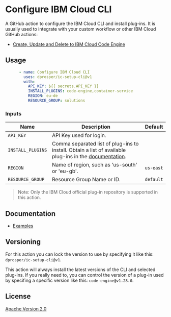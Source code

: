 # Configure IBM Cloud CLI

A GitHub action to configure the IBM Cloud CLI and install plug-ins. It is usually used to integrate with your custom workflow or other IBM Cloud GitHub actions:

* [Create, Update and Delete to IBM Cloud Code Engine](https://github.com/dprosper/icce-cud-cli)

## Usage

```yml
      - name: Configure IBM Cloud CLI
        uses: dprosper/ic-setup-cli@v1
        with:
          API_KEY: ${{ secrets.API_KEY }}
          INSTALL_PLUGINS: code-engine,container-service
          REGION: eu-de
          RESOURCE_GROUP: solutions
```

### Inputs

| Name | Description | Default |
| --- | --- | --- |
| `API_KEY` | API Key used for login. | |
| `INSTALL_PLUGINS` | Comma separated list of plug-ins to install. Obtain a list of available plug-ins in the [documentation](https://cloud.ibm.com/docs/cli). | |
| `REGION` | Name of region, such as 'us-south' or 'eu-gb'. | `us-east` |
| `RESOURCE_GROUP` | Resource Group Name or ID. | `default` |

> Note: Only the IBM Cloud official plug-in repository is supported in this action.

## Documentation

- [Examples](docs/examples.md)

## Versioning

For this action you can lock the version to use by specifying it like this: `dprosper/ic-setup-cli@v1`. 

This action will always install the latest versions of the CLI and selected plug-ins. If you really need to, you can control the version of a plug-in used by specifing a specific version like this: `code-engine@v1.28.0`.

## License

[Apache Version 2.0](LICENSE)